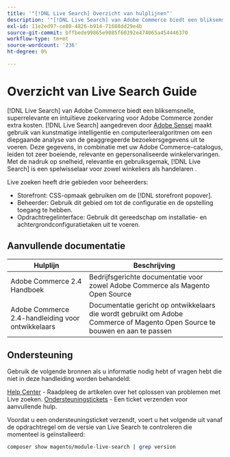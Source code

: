 ```yaml
---
title: '"[!DNL Live Search] Overzicht van hulplijnen"'
description: '"[!DNL Live Search] van Adobe Commerce biedt een bliksemsnelle, superrelevante en intuïtieve zoekervaring."'
exl-id: 11e2ed97-ce80-4826-b914-71688dd29e4b
source-git-commit: bffbede99865e9085f60392e474065a454446370
workflow-type: tm+mt
source-wordcount: '236'
ht-degree: 0%

---
```


# Overzicht van Live Search Guide

[!DNL Live Search] van Adobe Commerce biedt een bliksemsnelle, superrelevante en intuïtieve zoekervaring voor Adobe Commerce zonder extra kosten. [!DNL Live Search] aangedreven door [Adobe Sensei](https://www.adobe.com/sensei.html) maakt gebruik van kunstmatige intelligentie en computerleeralgoritmen om een diepgaande analyse van de geaggregeerde bezoekersgegevens uit te voeren. Deze gegevens, in combinatie met uw Adobe Commerce-catalogus, leiden tot zeer boeiende, relevante en gepersonaliseerde winkelervaringen. Met de nadruk op snelheid, relevantie en gebruiksgemak, [!DNL Live Search] is een spelwisselaar voor zowel winkeliers als handelaren .

Live zoeken heeft drie gebieden voor beheerders:

* Storefront: CSS-opmaak gebruiken om de [!DNL storefront popover].
* Beheerder: Gebruik dit gebied om tot de configuratie en de opstelling toegang te hebben.
* Opdrachtregelinterface: Gebruik dit gereedschap om installatie- en achtergrondconfiguratietaken uit te voeren.

## Aanvullende documentatie

| Hulplijn | Beschrijving |
|--- |--- |
| Adobe Commerce 2.4 Handboek | Bedrijfsgerichte documentatie voor zowel Adobe Commerce als Magento Open Source |
| Adobe Commerce 2.4-handleiding voor ontwikkelaars | Documentatie gericht op ontwikkelaars die wordt gebruikt om Adobe Commerce of Magento Open Source te bouwen en aan te passen |

## Ondersteuning

Gebruik de volgende bronnen als u informatie nodig hebt of vragen hebt die niet in deze handleiding worden behandeld:

[Help Center](https://support.magento.com/hc/en-us) - Raadpleeg de artikelen over het oplossen van problemen met Live zoeken.
[Ondersteuningstickets](https://support.magento.com/hc/en-us/articles/360000913794#submit-ticket) - Een ticket verzenden voor aanvullende hulp.

Voordat u een ondersteuningsticket verzendt, voert u het volgende uit vanaf de opdrachtregel om de versie van Live Search te controleren die momenteel is geïnstalleerd:

```bash
composer show magento/module-live-search | grep version
```
